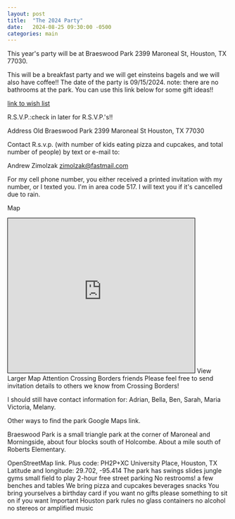 ```yaml
---
layout: post
title:  "The 2024 Party"
date:   2024-08-25 09:30:00 -0500
categories: main
---
```


This year's party will be at Braeswood Park 2399 Maroneal St, Houston, TX 77030.

This will be a breakfast party and we will get einsteins bagels and we will also have coffee!!
The date of the party is 09/15/2024.
note: there are no bathrooms at the park.
You can use this link below for some gift ideas!!

[link to wish list](https://zimolzak.github.io/birthday-party/main/2024/08/25/wish-list.html)

R.S.V.P.:check in later for R.S.V.P.'s!!


Address
Old Braeswood Park
2399 Maroneal St
Houston, TX 77030

Contact
R.s.v.p. (with number of kids eating pizza and cupcakes, and total number of people) by text or e-mail to:

Andrew Zimolzak
zimolzak@fastmail.com

For my cell phone number, you either received a printed invitation with my number, or I texted you. I'm in area code 517. I will text you if it's cancelled due to rain.

Map
<iframe width="425" height="350" frameborder="0" scrolling="no" marginheight="0" marginwidth="0" src="https://www.openstreetmap.org/export/embed.html?bbox=-95.41542291641237%2C29.701732002123837%2C-95.41367143392564%2C29.702920198759507&layer=mapnik" style="border: 1px solid black"></iframe>
View Larger Map
Attention Crossing Borders friends
Please feel free to send invitation details to others we know from Crossing Borders!

I should still have contact information for: Adrian, Bella, Ben, Sarah, Maria Victoria, Melany.

Other ways to find the park
Google Maps link.

Braeswood Park is a small triangle park at the corner of Maroneal and Morningside, about four blocks south of Holcombe. About a mile south of Roberts Elementary.

OpenStreetMap link.
Plus code: PH2P+XC University Place, Houston, TX
Latitude and longitude: 29.702, -95.414
The park has
swings
slides
jungle gyms
small field to play
2-hour free street parking
No restrooms!
a few benches and tables
We bring
pizza and cupcakes
beverages
snacks
You bring
yourselves
a birthday card if you want
no gifts please
something to sit on if you want
Important Houston park rules
no glass containers
no alcohol
no stereos or amplified music
